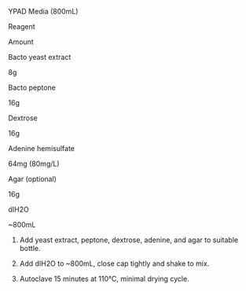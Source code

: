 YPAD Media (800mL)


Reagent
	

Amount

Bacto yeast extract
	

8g

Bacto peptone
	

16g

Dextrose
	

16g

Adenine hemisulfate
	

64mg (80mg/L)

Agar (optional)
	

16g

dIH2O
	

~800mL

1. Add yeast extract, peptone, dextrose, adenine, and agar to suitable bottle.

2. Add dIH2O to ~800mL, close cap tightly and shake to mix.

3. Autoclave 15 minutes at 110°C, minimal drying cycle.